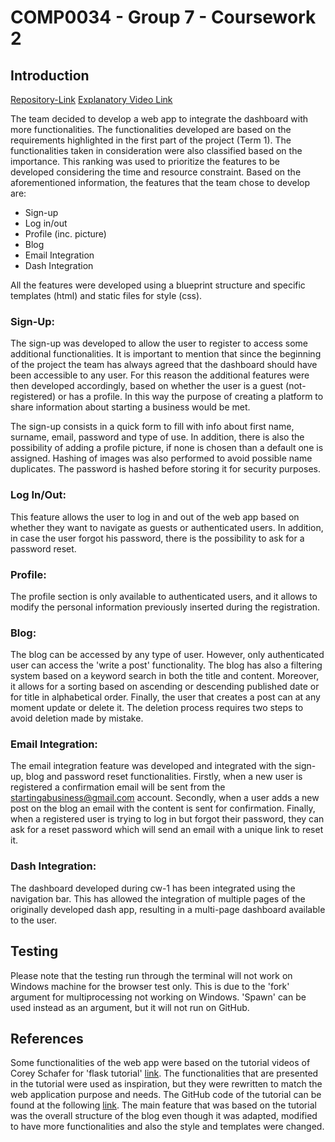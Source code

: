 # COMP0034 - Group 7 - Coursework 2

## Introduction
[Repository-Link](https://github.com/ucl-comp0035/comp0034_cw2_g-group-7-1)
[Explanatory Video Link](https://youtu.be/55oP3qd0A2k)

The team decided to develop a web app to integrate the dashboard with more functionalities. The functionalities
developed are based on the requirements highlighted in the first part of the project (Term 1). The functionalities taken
in consideration were also classified based on the importance. This ranking was used to prioritize the features to be
developed considering the time and resource constraint. Based on the aforementioned information, the features that the
team chose to develop are:

- Sign-up
- Log in/out
- Profile (inc. picture)
- Blog
- Email Integration
- Dash Integration

All the features were developed using a blueprint structure and specific templates (html) and static files for style
(css).

### Sign-Up:

The sign-up was developed to allow the user to register to access some additional functionalities. It is important to
mention that since the beginning of the project the team has always agreed that the dashboard should have been
accessible to any user. For this reason the additional features were then developed accordingly, based on whether the
user is a guest (not-registered) or has a profile. In this way the purpose of creating a platform to share information
about starting a business would be met.

The sign-up consists in a quick form to fill with info about first name, surname, email, password and type of use. In
addition, there is also the possibility of adding a profile picture, if none is chosen than a default one is assigned.
Hashing of images was also performed to avoid possible name duplicates. The password is hashed before storing it for
security purposes.

### Log In/Out:

This feature allows the user to log in and out of the web app based on whether they want to navigate as guests or
authenticated users. In addition, in case the user forgot his password, there is the possibility to ask for a password
reset.

### Profile:

The profile section is only available to authenticated users, and it allows to modify the personal information
previously inserted during the registration.

### Blog:

The blog can be accessed by any type of user. However, only authenticated user can access the 'write a post'
functionality. The blog has also a filtering system based on a keyword search in both the title and content. Moreover,
it allows for a sorting based on ascending or descending published date or for title in alphabetical order. Finally, the
user that creates a post can at any moment update or delete it. The deletion process requires two steps to avoid
deletion made by mistake.

### Email Integration:

The email integration feature was developed and integrated with the sign-up, blog and password reset functionalities.
Firstly, when a new user is registered a confirmation email will be sent from the startingabusiness@gmail.com account.
Secondly, when a user adds a new post on the blog an email with the content is sent for confirmation. Finally, when a
registered user is trying to log in but forgot their password, they can ask for a reset password which will send an
email with a unique link to reset it.

### Dash Integration:

The dashboard developed during cw-1 has been integrated using the navigation bar. This has allowed the integration of
multiple pages of the originally developed dash app, resulting in a multi-page dashboard available to the user.

## Testing

Please note that the testing run through the terminal will not work on Windows machine for the browser test only. This
is due to the 'fork' argument for multiprocessing not working on Windows. 'Spawn' can be used instead as an argument,
but it will not run on GitHub.

## References

Some functionalities of the web app were based on the tutorial videos of Corey Schafer for 'flask tutorial'
[link](https://www.youtube.com/playlist?list=PL-osiE80TeTs4UjLw5MM6OjgkjFeUxCYH). The functionalities that are presented
in the tutorial were used as inspiration, but they were rewritten to match the web application purpose and needs. The
GitHub code of the tutorial can be found at the following 
[link](https://github.com/CoreyMSchafer/code_snippets/tree/master/Python/Flask_Blog). The main feature that was based on 
the tutorial was the overall structure of the blog even though it was adapted, modified to have more functionalities and 
also the style and templates were changed. 
